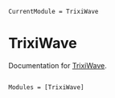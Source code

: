```@meta
CurrentModule = TrixiWave
```

# TrixiWave

Documentation for [TrixiWave](https://github.com/svretina/TrixiWave.jl).

```@index
```

```@autodocs
Modules = [TrixiWave]
```
